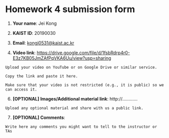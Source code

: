 # Homework 4 submission form

1. **Your name**: Jei Kong

2. **KAIST ID**: 20190030

3. **Email**: kongj0531@kaist.ac.kr

4. **Video link**:
   https://drive.google.com/file/d/1fsbRdrp4r0-E3z7KB05JmZAfPqVKA6Uu/view?usp=sharing

```
Upload your video on YouTube or on Google Drive or similar service.

Copy the link and paste it here.

Make sure that your video is not restricted (e.g., it is public) so we can access it.
```

6. **[OPTIONAL] Images/Additional material link**:
   http://............

```
Upload any optional material and share with us a public link.
```

7. **[OPTIONAL] Comments**:

```
Write here any comments you might want to tell to the instructor or TAs
```

